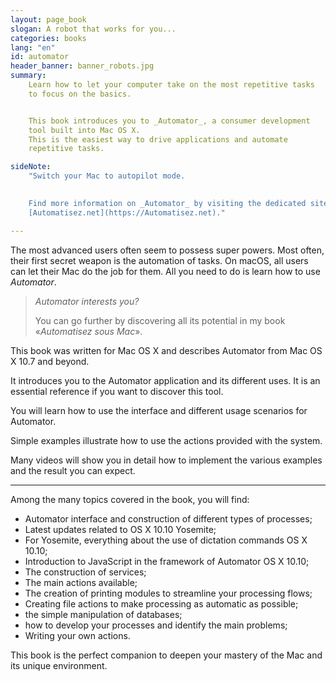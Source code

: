 ```yaml
---
layout: page_book
slogan: A robot that works for you...
categories: books
lang: "en"
id: automator
header_banner: banner_robots.jpg
summary:
    Learn how to let your computer take on the most repetitive tasks 
    to focus on the basics.


    This book introduces you to _Automator_, a consumer development 
    tool built into Mac OS X.
    This is the easiest way to drive applications and automate 
    repetitive tasks.

sideNote:
    "Switch your Mac to autopilot mode.

    
    Find more information on _Automator_ by visiting the dedicated site
    [Automatisez.net](https://Automatisez.net)."

---
```


The most advanced users often seem to possess super powers.
Most often, their first secret weapon is the automation of tasks.
On macOS, all users can let their Mac do the job for them. 
All you need to do is learn how to use _Automator_.

> _Automator interests you?_
>
> You can go further by discovering all its potential in my 
> book «_Automatisez sous Mac_».


This book was written for Mac OS X and describes Automator from Mac OS X 10.7 
and beyond.

It introduces you to the Automator application and its different uses.
It is an essential reference if you want to discover this tool.

You will learn how to use the interface and different usage scenarios 
for Automator.

Simple examples illustrate how to use the actions provided with the system.

Many videos will show you in detail how to implement the various examples 
and the result you can expect.

-----

Among the many topics covered in the book, you will find:

- Automator interface and construction of different types of processes;
- Latest updates related to OS X 10.10 Yosemite;
- For Yosemite, everything about the use of dictation commands OS X 10.10;
- Introduction to JavaScript in the framework of Automator OS X 10.10;
- The construction of services;
- The main actions available;
- The creation of printing modules to streamline your processing flows;
- Creating file actions to make processing as automatic as possible;
- the simple manipulation of databases;
- how to develop your processes and identify the main problems;
- Writing your own actions.

This book is the perfect companion to deepen your mastery of the Mac and 
its unique environment.


